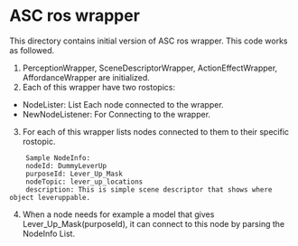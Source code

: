 # ASC ros wrapper

This directory contains initial version of ASC ros wrapper. This code works as followed.

1) PerceptionWrapper, SceneDescriptorWrapper, ActionEffectWrapper, AffordanceWrapper are initialized.
2) Each of this wrapper have two rostopics:
  * NodeLister: List Each node connected to the wrapper.
  * NewNodeListener: For Connecting to the wrapper.
3) For each of this wrapper lists nodes connected to them to their specific rostopic.
```
    Sample NodeInfo:
    nodeId: DummyLeverUp
    purposeId: Lever_Up_Mask
    nodeTopic: lever_up_locations
    description: This is simple scene descriptor that shows where object leveruppable.
```
4) When a node needs for example a model that gives Lever_Up_Mask(purposeId), it can connect to this node by parsing the NodeInfo List.
